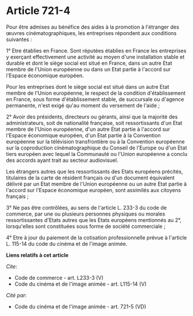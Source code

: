 # Article 721-4

Pour être admises au bénéfice des aides à la promotion à l'étranger des œuvres cinématographiques, les entreprises répondent
aux conditions suivantes :

1° Etre établies en France. Sont réputées établies en France les entreprises y exerçant effectivement une activité au moyen
d'une installation stable et durable et dont le siège social est situé en France, dans un autre Etat membre de l'Union
européenne ou dans un Etat partie à l'accord sur l'Espace économique européen.

Pour les entreprises dont le siège social est situé dans un autre Etat membre de l'Union européenne, le respect de la
condition d'établissement en France, sous forme d'établissement stable, de succursale ou d'agence permanente, n'est exigé
qu'au moment du versement de l'aide ;

2° Avoir des présidents, directeurs ou gérants, ainsi que la majorité des administrateurs, soit de nationalité française,
soit ressortissants d'un Etat membre de l'Union européenne, d'un autre Etat partie à l'accord sur l'Espace économique
européen, d'un Etat partie à la Convention européenne sur la télévision transfrontière ou à la Convention européenne sur la
coproduction cinématographique du Conseil de l'Europe ou d'un Etat tiers européen avec lequel la Communauté ou l'Union
européenne a conclu des accords ayant trait au secteur audiovisuel.

Les étrangers autres que les ressortissants des Etats européens précités, titulaires de la carte de résident français ou d'un
document équivalent délivré par un Etat membre de l'Union européenne ou un autre Etat partie à l'accord sur l'Espace
économique européen, sont assimilés aux citoyens français ;

3° Ne pas être contrôlées, au sens de l'article L. 233-3 du code de commerce, par une ou plusieurs personnes physiques ou
morales ressortissantes d'Etats autres que les Etats européens mentionnés au 2°, lorsqu'elles sont constituées sous forme de
société commerciale ;

4° Etre à jour du paiement de la cotisation professionnelle prévue à l'article L. 115-14 du code du cinéma et de l'image
animée.

**Liens relatifs à cet article**

_Cite_:

  - Code de commerce - art. L233-3 (V)
  - Code du cinéma et de l'image animée - art. L115-14 (V)

_Cité par_:

  - Code du cinéma et de l'image animée - art. 721-5 (VD)
